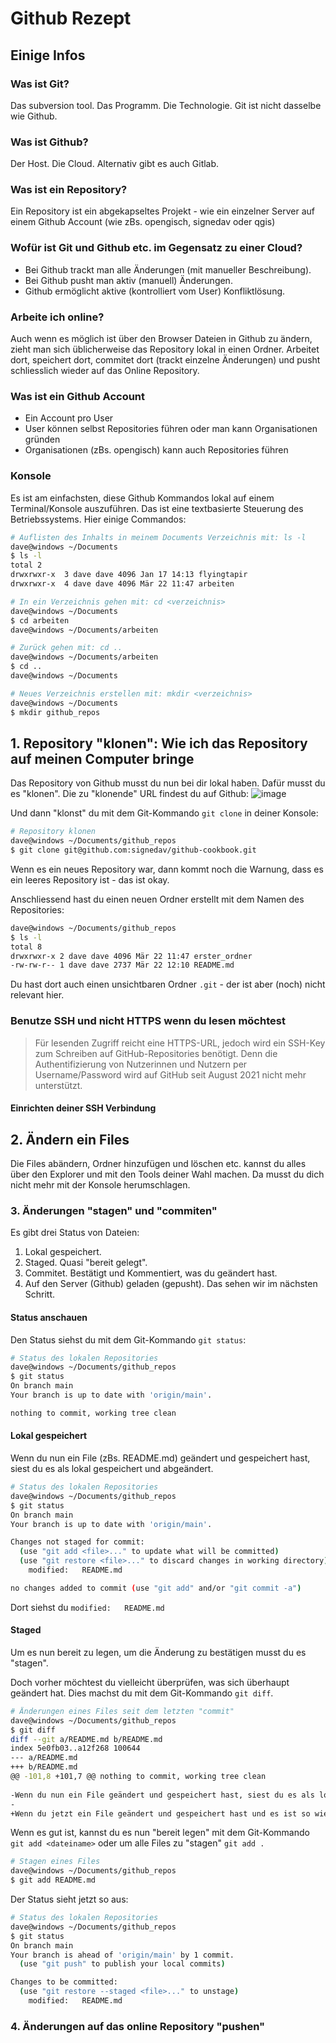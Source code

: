 # Github Rezept

## Einige Infos
### Was ist Git?
Das subversion tool. Das Programm. Die Technologie. Git ist nicht dasselbe wie Github.
### Was ist Github?
Der Host. Die Cloud. Alternativ gibt es auch Gitlab.
### Was ist ein Repository?
Ein Repository ist ein abgekapseltes Projekt - wie ein einzelner Server auf einem Github Account (wie zBs. opengisch, signedav oder qgis)
### Wofür ist Git und Github etc. im Gegensatz zu einer Cloud?
- Bei Github trackt man alle Änderungen (mit manueller Beschreibung).
- Bei Github pusht man aktiv (manuell) Änderungen.
- Github ermöglicht aktive (kontrolliert vom User) Konfliktlösung.
### Arbeite ich online?
Auch wenn es möglich ist über den Browser Dateien in Github zu ändern, zieht man sich üblicherweise das Repository lokal in einen Ordner. Arbeitet dort, speichert dort, commitet dort (trackt einzelne Änderungen) und pusht schliesslich wieder auf das Online Repository.
### Was ist ein Github Account 
- Ein Account pro User
- User können selbst Repositories führen oder man kann Organisationen gründen
- Organisationen (zBs. opengisch) kann auch Repositories führen
### Konsole 
Es ist am einfachsten, diese Github Kommandos lokal auf einem Terminal/Konsole auszuführen. Das ist eine textbasierte Steuerung des Betriebssystems. Hier einige Commandos:

```bash
# Auflisten des Inhalts in meinem Documents Verzeichnis mit: ls -l
dave@windows ~/Documents
$ ls -l
total 2
drwxrwxr-x  3 dave dave 4096 Jan 17 14:13 flyingtapir
drwxrwxr-x  4 dave dave 4096 Mär 22 11:47 arbeiten

# In ein Verzeichnis gehen mit: cd <verzeichnis>
dave@windows ~/Documents
$ cd arbeiten
dave@windows ~/Documents/arbeiten

# Zurück gehen mit: cd ..
dave@windows ~/Documents/arbeiten
$ cd ..
dave@windows ~/Documents

# Neues Verzeichnis erstellen mit: mkdir <verzeichnis>
dave@windows ~/Documents
$ mkdir github_repos
```

## 1. Repository "klonen": Wie ich das Repository auf meinen Computer bringe

Das Repository von Github musst du nun bei dir lokal haben. Dafür musst du es "klonen". Die zu "klonende" URL findest du auf Github:
![image](https://user-images.githubusercontent.com/28384354/226886694-632c1fb5-c307-4bd6-a2e0-c729f93cb413.png)


Und dann "klonst" du mit dem Git-Kommando `git clone` in deiner Konsole:

```bash
# Repository klonen
dave@windows ~/Documents/github_repos
$ git clone git@github.com:signedav/github-cookbook.git
```

Wenn es ein neues Repository war, dann kommt noch die Warnung, dass es ein leeres Repository ist - das ist okay.

Anschliessend hast du einen neuen Ordner erstellt mit dem Namen des Repositories:
```bash
dave@windows ~/Documents/github_repos
$ ls -l
total 8
drwxrwxr-x 2 dave dave 4096 Mär 22 11:47 erster_ordner
-rw-rw-r-- 1 dave dave 2737 Mär 22 12:10 README.md
```

Du hast dort auch einen unsichtbaren Ordner `.git` - der ist aber (noch) nicht relevant hier.

### Benutze SSH und nicht HTTPS wenn du lesen möchtest

> Für lesenden Zugriff reicht eine HTTPS-URL, jedoch wird ein SSH-Key zum Schreiben auf GitHub-Repositories benötigt. Denn die Authentifizierung von Nutzerinnen und Nutzern per Username/Password wird auf GitHub seit August 2021 nicht mehr unterstützt.

#### Einrichten deiner SSH Verbindung

## 2. Ändern ein Files

Die Files abändern, Ordner hinzufügen und löschen etc. kannst du alles über den Explorer und mit den Tools deiner Wahl machen. Da musst du dich nicht mehr mit der Konsole herumschlagen.

### 3. Änderungen "stagen" und "commiten"

Es gibt drei Status von Dateien:
1. Lokal gespeichert.
2. Staged. Quasi "bereit gelegt".
3. Commitet. Bestätigt und Kommentiert, was du geändert hast.
4. Auf den Server (Github) geladen (gepusht). Das sehen wir im nächsten Schritt.

#### Status anschauen
Den Status siehst du mit dem Git-Kommando `git status`:
```bash
# Status des lokalen Repositories
dave@windows ~/Documents/github_repos
$ git status
On branch main
Your branch is up to date with 'origin/main'.

nothing to commit, working tree clean
```


#### Lokal gespeichert
Wenn du nun ein File (zBs. README.md) geändert und gespeichert hast, siest du es als lokal gespeichert und abgeändert.
```bash
# Status des lokalen Repositories
dave@windows ~/Documents/github_repos
$ git status
On branch main
Your branch is up to date with 'origin/main'.

Changes not staged for commit:
  (use "git add <file>..." to update what will be committed)
  (use "git restore <file>..." to discard changes in working directory)
	modified:   README.md

no changes added to commit (use "git add" and/or "git commit -a")
```
Dort siehst du `modified:   README.md`

#### Staged
Um es nun bereit zu legen, um die Änderung zu bestätigen musst du es "stagen". 

Doch vorher möchtest du vielleicht überprüfen, was sich überhaupt geändert hat. Dies machst du mit dem Git-Kommando `git diff`.
```bash
# Änderungen eines Files seit dem letzten "commit"
dave@windows ~/Documents/github_repos
$ git diff
diff --git a/README.md b/README.md
index 5e0fb03..a12f268 100644
--- a/README.md
+++ b/README.md
@@ -101,8 +101,7 @@ nothing to commit, working tree clean
 
-Wenn du nun ein File geändert und gespeichert hast, siest du es als lokal gespeichert und abgeändert.
-
+Wenn du jetzt ein File geändert und gespeichert hast und es ist so wie du es möchtest.
```

Wenn es gut ist, kannst du es nun "bereit legen" mit dem Git-Kommando `git add <dateiname>` oder um alle Files zu "stagen" `git add .`

```bash
# Stagen eines Files
dave@windows ~/Documents/github_repos
$ git add README.md
```

Der Status sieht jetzt so aus:

```bash
# Status des lokalen Repositories
dave@windows ~/Documents/github_repos
$ git status
On branch main
Your branch is ahead of 'origin/main' by 1 commit.
  (use "git push" to publish your local commits)

Changes to be committed:
  (use "git restore --staged <file>..." to unstage)
	modified:   README.md
```

### 4. Änderungen auf das online Repository "pushen"